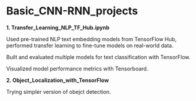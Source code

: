 # Basic_CNN-RNN_projects

**1. Transfer_Learning_NLP_TF_Hub.ipynb**

Used pre-trained NLP text embedding models from TensorFlow Hub, performed transfer learning to fine-tune models on real-world data.

Built and evaluated multiple models for text classification with TensorFlow.

Visualized model performance metrics with Tensorboard.

**2. Object_Localization_with_TensorFlow**

Trying simpler version of obejct detection.
